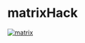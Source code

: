 # matrixHack

[![matrix](https://user-images.githubusercontent.com/90990679/148651091-194f7acf-697f-4bc2-ab50-0f67d678b2a7.png)](https://deemor.github.io/matrixHack/)
